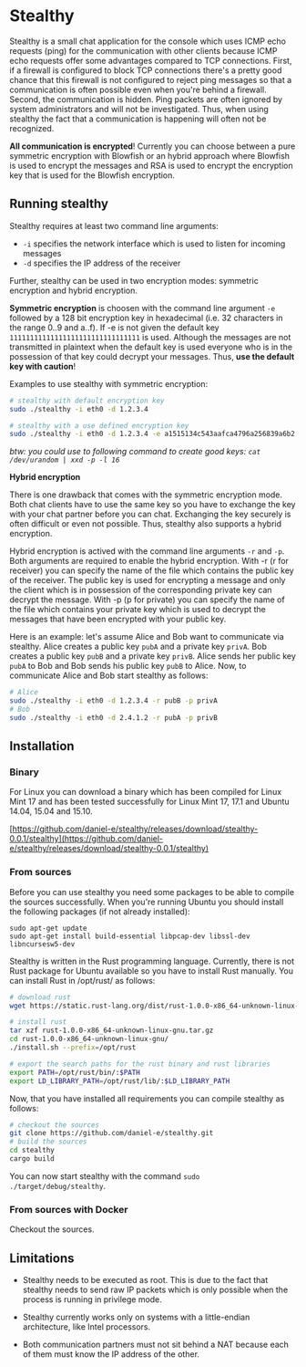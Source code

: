 # Stealthy
Stealthy is a small chat application for the console which uses ICMP echo requests (ping) for the communication with other clients because ICMP echo requests offer some advantages compared to TCP connections. First, if a firewall is configured to block TCP connections there's a pretty good chance that this firewall is not configured to reject ping messages so that a communication is often possible even when you're behind a firewall. Second, the communication is hidden. Ping packets are often ignored by system administrators and will not be investigated. Thus, when using stealthy the fact that a communication is happening will often not be recognized.

**All communication is encrypted**! Currently you can choose between a pure symmetric encryption with Blowfish or an hybrid approach where Blowfish is used to encrypt the messages and RSA is used to encrypt the encryption key that is used for the Blowfish encryption.

## Running stealthy

Stealthy requires at least two command line arguments:
* `-i` specifies the network interface which is used to listen for incoming messages
* `-d` specifies the IP address of the receiver


Further, stealthy can be used in two encryption modes: symmetric encryption and hybrid encryption.

**Symmetric encryption** is choosen with the command line argument `-e` followed by a 128 bit encryption key in hexadecimal (i.e. 32 characters in the range 0..9 and a..f). If -e is not given the default key `11111111111111111111111111111111` is used. Although the messages are not transmitted in plaintext when the default key is used everyone who is in the possession of that key could decrypt your messages. Thus, **use the default key with caution**!

Examples to use stealthy with symmetric encryption:
```bash
# stealthy with default encryption key
sudo ./stealthy -i eth0 -d 1.2.3.4

# stealthy with a use defined encryption key
sudo ./stealthy -i eth0 -d 1.2.3.4 -e a1515134c543aafca4796a256839a6b2
```

*btw: you could use to following command to create good keys: `cat /dev/urandom | xxd -p -l 16`*

**Hybrid encryption**

There is one drawback that comes with the symmetric encryption mode. Both chat clients have to use the same key so you have to exchange the key with your chat partner before you can chat. Exchanging the key securely is often difficult or even not possible. Thus, stealthy also supports a hybrid encryption.

Hybrid encryption is actived with the command line arguments `-r` and `-p`. Both arguments are required to enable the hybrid encryption. With -r (r for receiver) you can specify the name of the file which contains the public key of the receiver. The public key is used for encrypting a message and only the client which is in possession of the corresponding private key can decrypt the message. With -p (p for private) you can specify the name of the file which contains your private key which is used to decrypt the messages that have been encrypted with your public key.

Here is an example: let's assume Alice and Bob want to communicate via stealthy. Alice creates a public key `pubA` and a private key `privA`. Bob creates a public key `pubB` and a private key `privB`. Alice sends her public key `pubA` to Bob and Bob sends his public key `pubB` to Alice. Now, to communicate Alice and Bob start stealthy as follows:

```bash
# Alice
sudo ./stealthy -i eth0 -d 1.2.3.4 -r pubB -p privA
# Bob
sudo ./stealthy -i eth0 -d 2.4.1.2 -r pubA -p privB
```



## Installation

### Binary

For Linux you can download a binary which has been compiled for Linux Mint 17 and has been tested successfully for Linux Mint 17, 17.1 and Ubuntu 14.04, 15.04 and 15.10.

[https://github.com/daniel-e/stealthy/releases/download/stealthy-0.0.1/stealthy](https://github.com/daniel-e/stealthy/releases/download/stealthy-0.0.1/stealthy)

### From sources

Before you can use stealthy you need some packages to be able to compile the sources successfully. When you're running Ubuntu you should install the following packages (if not already installed):

```
sudo apt-get update
sudo apt-get install build-essential libpcap-dev libssl-dev libncursesw5-dev
```

Stealthy is written in the Rust programming language. Currently, there is not Rust package for Ubuntu available so you have to install Rust manually. You can install Rust in /opt/rust/ as follows:


```bash
# download rust
wget https://static.rust-lang.org/dist/rust-1.0.0-x86_64-unknown-linux-gnu.tar.gz

# install rust
tar xzf rust-1.0.0-x86_64-unknown-linux-gnu.tar.gz
cd rust-1.0.0-x86_64-unknown-linux-gnu/
./install.sh --prefix=/opt/rust

# export the search paths for the rust binary and rust libraries
export PATH=/opt/rust/bin/:$PATH
export LD_LIBRARY_PATH=/opt/rust/lib/:$LD_LIBRARY_PATH
```

Now, that you have installed all requirements you can compile stealthy as follows:

```bash
# checkout the sources
git clone https://github.com/daniel-e/stealthy.git
# build the sources
cd stealthy
cargo build
```

You can now start stealthy with the command ```sudo ./target/debug/stealthy```.

### From sources with Docker

Checkout the sources.

## Limitations

* Stealthy needs to be executed as root. This is due to the fact that stealthy needs to send raw IP packets which is only possible when the process is running in privilege mode.

* Stealthy currently works only on systems with a little-endian architecture, like Intel processors.

* Both communication partners must not sit behind a NAT because each of them must know the IP address of the other.

